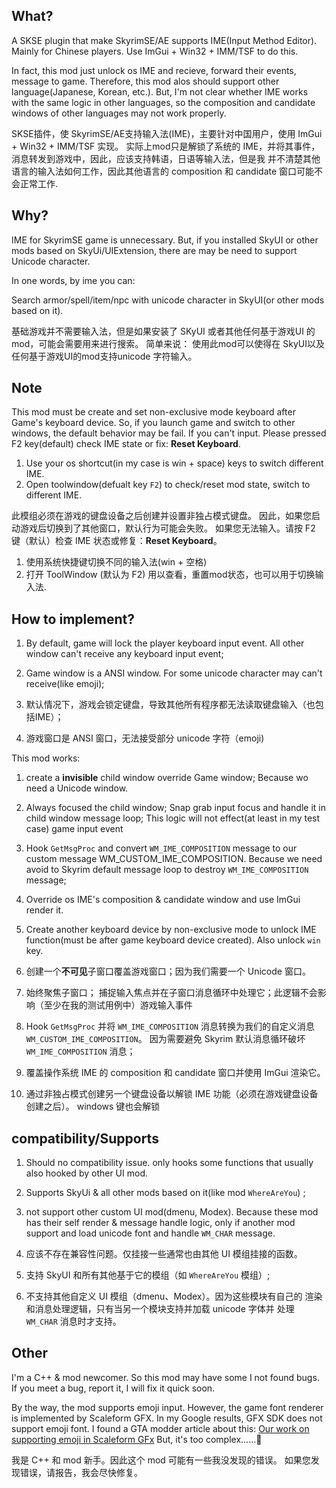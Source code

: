 ## What?

A SKSE plugin that make SkyrimSE/AE supports IME(Input Method Editor). 
Mainly for Chinese players. Use ImGui + Win32 + IMM/TSF to do this.

In fact, this mod just unlock os IME and recieve, forward their events, message to game.
Therefore, this mod alos should support other language(Japanese, Korean, etc.). But, I'm 
not clear whether IME works with the same logic in other languages, so the composition and
candidate windows of other languages ​​may not work properly.

SKSE插件，使 SkyrimSE/AE支持输入法(IME)，主要针对中国用户，使用 ImGui + Win32 + IMM/TSF 实现。
实际上mod只是解锁了系统的 IME，并将其事件，消息转发到游戏中，因此，应该支持韩语，日语等输入法，但是我
并不清楚其他语言的输入法如何工作，因此其他语言的 composition 和 candidate 窗口可能不会正常工作.

## Why?

IME for SkyrimSE game is unnecessary. But, if you installed SkyUI or other mods based
on SkyUi/UIExtension, there are may be need to support Unicode character.

In one words, by ime you can:

Search armor/spell/item/npc with unicode character in SkyUI(or other mods based on it).

基础游戏并不需要输入法，但是如果安装了 SKyUI 或者其他任何基于游戏UI 的 mod，可能会需要用来进行搜索。
简单来说：
使用此mod可以使得在 SkyUI以及任何基于游戏UI的mod支持unicode 字符输入。

## Note

This mod must be create and set non-exclusive mode keyboard after Game's keyboard device.
So, if you launch game and switch to other windows, the default behavior may be fail. 
If you can't input. Please pressed F2 key(default) check IME state or fix: **Reset Keyboard**.

1. Use your os shortcut(in my case is win + space) keys to switch different IME.
2. Open toolwindow(defualt key `F2`) to check/reset mod state, switch to different IME.

此模组必须在游戏的键盘设备之后创建并设置非独占模式键盘。 因此，如果您启动游戏后切换到了其他窗口，默认行为可能会失败。
如果您无法输入。请按 F2 键（默认）检查 IME 状态或修复：**Reset Keyboard**。

1. 使用系统快捷键切换不同的输入法(win + 空格)
2. 打开 ToolWindow (默认为 F2) 用以查看，重置mod状态，也可以用于切换输入法.

## How to implement?

1. By default, game will lock the player keyboard input event. All other window can't
receive any keyboard input event;
2. Game window is a ANSI window. For some unicode character may can't receive(like emoji);

1. 默认情况下，游戏会锁定键盘，导致其他所有程序都无法读取键盘输入（也包括IME）；
2. 游戏窗口是 ANSI 窗口，无法接受部分 unicode 字符（emoji)

This mod works:

1. create a **invisible** child window override Game window;
   Because wo need a Unicode window.
2. Always focused the child window;
     Snap grab input focus and handle it in child window message loop; This logic will not effect(at least in my test case) game input event 
3. Hook `GetMsgProc` and convert `WM_IME_COMPOSITION` message to our custom message WM_CUSTOM_IME_COMPOSITION.
Because we need avoid to Skyrim default message loop to destroy `WM_IME_COMPOSITION` message;
4. Override os IME's composition & candidate window and use ImGui render it.
5. Create another keyboard device by non-exclusive mode to unlock IME function(must 
be after game keyboard device created). Also unlock `win` key.

1. 创建一个**不可见**子窗口覆盖游戏窗口；因为我们需要一个 Unicode 窗口。
2. 始终聚焦子窗口； 捕捉输入焦点并在子窗口消息循环中处理它；此逻辑不会影响（至少在我的测试用例中）游戏输入事件
3. Hook `GetMsgProc` 并将 `WM_IME_COMPOSITION` 消息转换为我们的自定义消息 `WM_CUSTOM_IME_COMPOSITION`。
因为需要避免 Skyrim 默认消息循环破坏 `WM_IME_COMPOSITION` 消息；
4. 覆盖操作系统 IME 的 composition 和 candidate 窗口并使用 ImGui 渲染它。
5. 通过非独占模式创建另一个键盘设备以解锁 IME 功能（必须在游戏键盘设备创建之后）。 windows 键也会解锁

## compatibility/Supports

1. Should no compatibility issue. only hooks some functions 
that usually also hooked by other UI mod.
2. Supports SkyUi & all other mods based on it(like mod `WhereAreYou`) ;
3. not support other custom UI mod(dmenu, Modex). Because these mod has their self
render & message handle logic, only if another mod support and load unicode font and 
handle `WM_CHAR` message.

1. 应该不存在兼容性问题。仅挂接一些通常也由其他 UI 模组挂接的函数。
2. 支持 SkyUI 和所有其他基于它的模组（如 `WhereAreYou` 模组）;
3. 不支持其他自定义 UI 模组（dmenu、Modex）。因为这些模块有自己的
渲染和消息处理逻辑，只有当另一个模块支持并加载 unicode 字体并
处理 `WM_CHAR` 消息时才支持。

## Other

I'm a C++ & mod newcomer. So this mod may have some I not found bugs.
If you meet a bug, report it, I will fix it quick soon.

By the way, the mod supports emoji input. However, the game font renderer is 
implemented by Scaleform GFX. In my Google results, 
GFX SDK does not support emoji font. I found a GTA modder article about this: 
[Our work on supporting emoji in Scaleform GFx](https://cookbook.fivem.net/2019/06/09/our-work-on-supporting-emoji-in-scaleform-gfx/)
But, it's too complex......🥲﻿

我是 C++ 和 mod 新手。因此这个 mod 可能有一些我没发现的错误。
如果您发现错误，请报告，我会尽快修复。